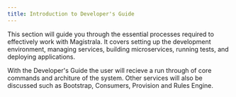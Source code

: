 ```yaml
---
title: Introduction to Developer's Guide
---
```


This section will guide you through the essential processes required to effectively work with Magistrala.
It covers setting up the development environment, managing services, building microservices, running tests, and deploying applications.

With the Developer's Guide the user will recieve a run through of core commands and architure of the system. Other services will also be discussed such as Bootstrap, Consumers, Provision and Rules Engine.
